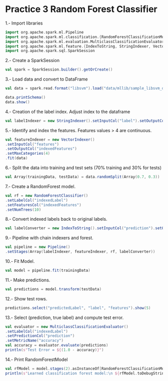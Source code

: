 # Practice 3 Random Forest Classifier

1.- Import libraries

```scala
import org.apache.spark.ml.Pipeline
import org.apache.spark.ml.classification.{RandomForestClassificationModel, RandomForestClassifier}
import org.apache.spark.ml.evaluation.MulticlassClassificationEvaluator
import org.apache.spark.ml.feature.{IndexToString, StringIndexer, VectorIndexer}
import org.apache.spark.sql.SparkSession
```

2.- Create a SparkSession

```scala
val spark = SparkSession.builder().getOrCreate()
```

3.- Load data and convert to DataFrame

```scala
val data = spark.read.format("libsvm").load("data/mllib/sample_libsvm_data.txt")

data.printSchema()
data.show()
```

4.- Creation of the label index. Adjust index to the dataframe

```scala
val labelIndexer = new StringIndexer().setInputCol("label").setOutputCol("indexedLabel").fit(data)
```

5.- Identify and index the features. Features values > 4 are continuous.

```scala
val featureIndexer = new VectorIndexer()
.setInputCol("features")
.setOutputCol("indexedFeatures")
.setMaxCategories(4)
.fit(data)
```

6.- Split the data into training and test sets (70% training and 30% for tests)

```scala
val Array(trainingData, testData) = data.randomSplit(Array(0.7, 0.3))
```

7.- Create a RandomForest model.

```scala
val rf = new RandomForestClassifier()
.setLabelCol("indexedLabel")
.setFeaturesCol("indexedFeatures")
.setNumTrees(10)
```

8.- Convert indexed labels back to original labels.

```scala
val labelConverter = new IndexToString().setInputCol("prediction").setOutputCol("predictedLabel").setLabels(labelIndexer.setLabels)
```

9.- Pipeline with chain indexers and forest.

```scala
val pipeline = new Pipeline()
.setStages(Array(labelIndexer, featureIndexer, rf, labelConverter))
```

10.- Fit Model.

```scala
val model = pipeline.fit(trainingData)
```

11.- Make predictions.

```scala
val predictions = model.transform(testData)
```

12.- Show test rows.

```scala
predictions.select("predictedLabel", "label", "features").show(5)
```

13.- Select (prediction, true label) and compute test error.

```scala
val evaluator = new MulticlassClassificationEvaluator()
.setLabelCol("indexedLabel")
.setPredictionCol("prediction")
.setMetricName("accuracy")
val accuracy = evaluator.evaluate(predictions)
println(s"Test Error = ${(1.0 - accuracy)}")
```

14.- Print RandomForestModel

```scala
val rfModel = model.stages(2).asInstanceOf[RandomForestClassificationModel]
println(s"Learned classification forest model:\n ${rfModel.toDebugString}")
```